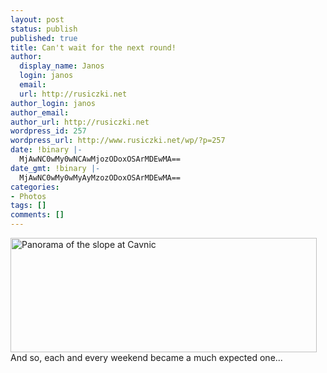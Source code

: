 ```yaml
---
layout: post
status: publish
published: true
title: Can't wait for the next round!
author:
  display_name: Janos
  login: janos
  email: 
  url: http://rusiczki.net
author_login: janos
author_email: 
author_url: http://rusiczki.net
wordpress_id: 257
wordpress_url: http://www.rusiczki.net/wp/?p=257
date: !binary |-
  MjAwNC0wMy0wNCAwMjozODoxOSArMDEwMA==
date_gmt: !binary |-
  MjAwNC0wMy0wMyAyMzozODoxOSArMDEwMA==
categories:
- Photos
tags: []
comments: []
---
```

<p><a href="http://www.rusiczki.net/blog/blogpics/cavnic_panorama.php" onclick="window.open('http://www.rusiczki.net/blog/blogpics/cavnic_panorama.php','popup','width=1023,height=383,scrollbars=no,resizable=no,toolbar=no,directories=no,location=no,menubar=no,status=no,left=0,top=0'); return false"><img src="http://www.rusiczki.net/blog/blogpics/cavnic_panorama-thumb.jpg" width="490" height="183" border="0" class="image" alt="Panorama of the slope at Cavnic" /></a><br />
And so, each and every weekend became a much expected one...</p>
